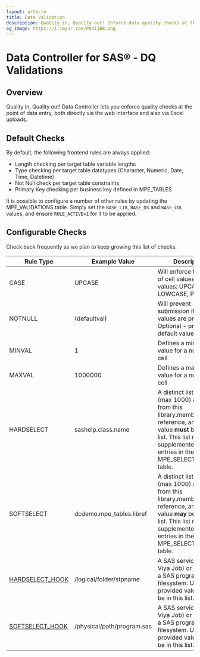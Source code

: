 ```yaml
---
layout: article
title: Data Validation
description: Quality in, Quality out! Enforce data quality checks at the point of SAS data entry, both directly via the web interface and also via Excel uploads.
og_image: https://i.imgur.com/P64ijBB.png
---
```



# Data Controller for SAS® - DQ Validations

## Overview
Quality in, Quality out!  Data Controller lets you enforce quality checks at the point of data entry, both directly via the web interface and also via Excel uploads.

## Default Checks
By default, the following frontend rules are always applied:

* Length checking per target table variable lengths
* Type checking per target table datatypes (Character, Numeric, Date, Time, Datetime)
* Not Null check per target table constraints
* Primary Key checking per business key defined in MPE_TABLES

It is possible to configure a number of other rules by updating the MPE_VALIDATIONS table.  Simply set the `BASE_LIB`, `BASE_DS` and `BASE_COL` values, and ensure `RULE_ACTIVE=1` for it to be applied.

## Configurable Checks

Check back frequently as we plan to keep growing this list of checks.

|Rule Type|Example Value |Description|
|---|---|---|
|CASE|UPCASE|Will enforce the case of cell values.  Valid values: UPCASE, LOWCASE, PROPCASE|
|NOTNULL|(defaultval)|Will prevent submission if null values are present.  Optional - provide a default value.|
|MINVAL|1|Defines a minimum value for a numeric cell|
|MAXVAL|1000000|Defines a maximum value for a numeric cell|
|HARDSELECT|sashelp.class.name|A distinct list of values (max 1000) are taken from this library.member.column reference, and the value **must** be in this list.  This list may be supplemented by entries in the MPE_SELECTBOX table.|
|SOFTSELECT|dcdemo.mpe_tables.libref|A distinct list of values (max 1000) are taken from this library.member.column reference, and the value **may** be in this list.  This list may be supplemented by entries in the MPE_SELECTBOX table.|
|[HARDSELECT_HOOK](/dynamic-cell-dropdown)|/logical/folder/stpname|A SAS service (STP or Viya Job) or a path to a SAS program on the filesystem.  User provided values **must** be in this list.|
|[SOFTSELECT_HOOK](/dynamic-cell-dropdown)|/physical/path/program.sas|A SAS service (STP or Viya Job) or a path to a SAS program on the filesystem.  User provided values **may** be in this list.|

